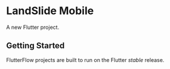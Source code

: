 # LandSlide Mobile

A new Flutter project.

## Getting Started

FlutterFlow projects are built to run on the Flutter _stable_ release.
